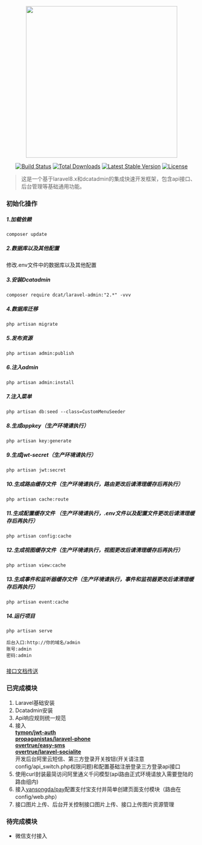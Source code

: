 <p align="center"><a href="https://laravel.com" target="_blank"><img src="https://raw.githubusercontent.com/laravel/art/master/logo-lockup/5%20SVG/2%20CMYK/1%20Full%20Color/laravel-logolockup-cmyk-red.svg" width="400"></a></p>

<p align="center">
<a href="https://travis-ci.org/laravel/framework"><img src="https://travis-ci.org/laravel/framework.svg" alt="Build Status"></a>
<a href="https://packagist.org/packages/laravel/framework"><img src="https://img.shields.io/packagist/dt/laravel/framework" alt="Total Downloads"></a>
<a href="https://packagist.org/packages/laravel/framework"><img src="https://img.shields.io/packagist/v/laravel/framework" alt="Latest Stable Version"></a>
<a href="https://packagist.org/packages/laravel/framework"><img src="https://img.shields.io/packagist/l/laravel/framework" alt="License"></a>
</p>

> 这是一个基于laravel8.x和dcatadmin的集成快速开发框架，包含api接口、后台管理等基础通用功能。

### 初始化操作
##### 1.加载依赖 <br  />
`composer update`
##### 2.数据库以及其他配置 <br  />
修改.env文件中的数据库以及其他配置
##### 3.安装Dcatadmin <br  />
`composer require dcat/laravel-admin:"2.*" -vvv`   
##### 4.数据库迁移 <br  />
`php artisan migrate`
##### 5.发布资源 <br  />
`php artisan admin:publish`
##### 6.注入admin <br  />
`php artisan admin:install`
##### 7.注入菜单 <br  />
`php artisan db:seed --class=CustomMenuSeeder`
##### 8.生成appkey（生产环境请执行） <br  />
`php artisan key:generate`
##### 9.生成jwt-secret（生产环境请执行） <br  />
`php artisan jwt:secret`
##### 10.生成路由缓存文件（生产环境请执行，路由更改后请清理缓存后再执行） <br  />
`php artisan cache:route`
##### 11.生成配置缓存文件 （生产环境请执行，.env文件以及配置文件更改后请清理缓存后再执行） <br  />
`php artisan config:cache`
##### 12.生成视图缓存文件（生产环境请执行，视图更改后请清理缓存后再执行） <br  />
`php artisan view:cache`
##### 13.生成事件和监听器缓存文件（生产环境请执行，事件和监视器更改后请清理缓存后再执行） <br  />
`php artisan event:cache`
##### 14.运行项目 <br  />
`php artisan serve`
```
后台入口:http://你的域名/admin 
账号:admin
密码:admin
```
###
[接口文档传送](https://doc.apipost.net/docs/2b46cc936c64000)


### 已完成模块
1. Laravel基础安装
2. Dcatadmin安装
3. Api响应规则统一规范
4. 接入<br  />
**[tymon/jwt-auth](https://github.com/tymondesigns/jwt-auth)** <br  />
**[propaganistas/laravel-phone](https://github.com/Propaganistas/Laravel-Phone)** <br  />
**[overtrue/easy-sms](https://github.com/overtrue/easy-sms)** <br  />
**[overtrue/laravel-socialite](https://github.com/overtrue/laravel-socialite)** <br  />
开发后台阿里云短信、第三方登录开关按钮(开关请注意config/api_switch.php权限问题)和配置基础注册登录三方登录api接口
5. 使用curl封装最简访问阿里通义千问模型(api路由正式环境请放入需要登陆的路由组内)
6. 接入[yansongda/pay](https://github.com/yansongda/pay)配置支付宝支付并简单创建页面支付模块（路由在config/web.php）
7. 接口图片上传、后台开关控制接口图片上传、接口上传图片资源管理



### 待完成模块
- 微信支付接入




